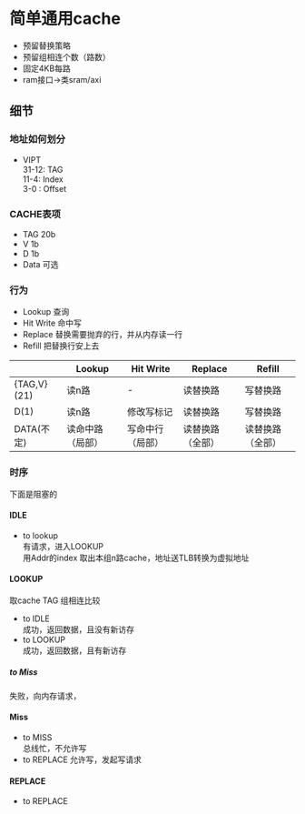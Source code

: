# 简单通用cache
* 预留替换策略
* 预留组相连个数（路数）
* 固定4KB每路
* ram接口->类sram/axi
## 细节
### 地址如何划分
* VIPT  
31-12: TAG   
11-4:  Index  
3-0 :  Offset
  
### CACHE表项
* TAG 20b
* V   1b
* D   1b
* Data 可选
### 行为
* Lookup 查询 
* Hit Write 命中写
* Replace 替换需要抛弃的行，并从内存读一行
* Refill  把替换行安上去


|              | Lookup         | Hit Write        |Replace         |Refill|
|  ----        | ----           |----              | ----           |----|
| {TAG,V}(21)  | 读n路           |-                 |读替换路         | 写替换路    |
| D(1)         | 读n路           |修改写标记          |读替换路         | 写替换路    |
| DATA(不定)    | 读命中路（局部）  |写命中行（局部）     |读替换路（全部）   | 读替换路（全部）    |


### 时序
下面是阻塞的
#### IDLE
* to lookup   
有请求，进入LOOKUP  
用Addr的index 取出本组n路cache，地址送TLB转换为虚拟地址

#### LOOKUP
取cache TAG 组相连比较
* to IDLE  
    成功，返回数据，且没有新访存
* to LOOKUP  
成功，返回数据，且有新访存

##### to Miss
失败，向内存请求，

#### Miss
* to MISS  
    总线忙，不允许写
* to REPLACE
    允许写，发起写请求
#### REPLACE
* to REPLACE
    
